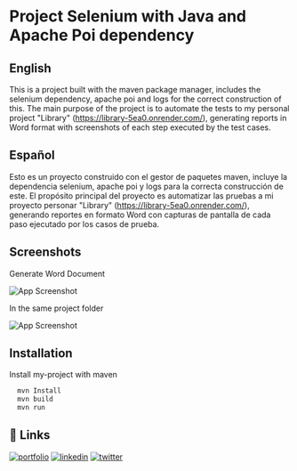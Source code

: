 
# Project Selenium with Java and Apache Poi dependency

## English

This is a project built with the maven package manager, includes the selenium dependency, apache poi and logs for the correct construction of this. The main purpose of the project is to automate the tests to my personal project "Library" (https://library-5ea0.onrender.com/), generating reports in Word format with screenshots of each step executed by the test cases.

## Español

Esto es un proyecto construido con el gestor de paquetes maven, incluye la dependencia selenium, apache poi y logs para la correcta construcción de este. El propósito principal del proyecto es automatizar las pruebas a mi proyecto personar "Library" (https://library-5ea0.onrender.com/), generando reportes en formato Word con capturas de pantalla de cada paso ejecutado por los casos de prueba.

## 



## Screenshots

Generate Word Document

![App Screenshot](https://i.postimg.cc/ykxrrMWh/doc-demo.png)

In the same project folder

![App Screenshot](https://i.postimg.cc/yNFFCf90/Project.png)

## Installation

Install my-project with maven

```bash
  mvn Install
  mvn build
  mvn run
```

## 🔗 Links
[![portfolio](https://img.shields.io/badge/my_portfolio-000?style=for-the-badge&logo=ko-fi&logoColor=white)](https://portfolio-erivelk.vercel.app/)
[![linkedin](https://img.shields.io/badge/linkedin-0A66C2?style=for-the-badge&logo=linkedin&logoColor=white)](https://www.linkedin.com/in/erick-veliz-5a40331b9/)
[![twitter](https://img.shields.io/badge/twitter-1DA1F2?style=for-the-badge&logo=twitter&logoColor=white)](https://twitter.com/erve_pud)
